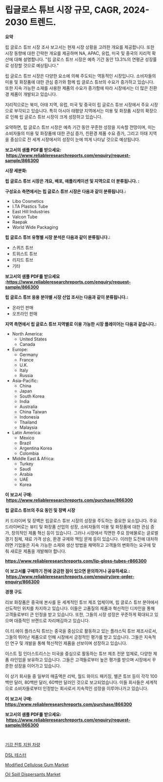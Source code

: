 <p><h1>립글로스 튜브 시장 규모, CAGR, 2024-2030 트렌드.</h1></p><p><strong>요약</strong></p>
<p><p>립 글로스 튜브 시장 조사 보고서는 현재 시장 상황을 고려한 개요를 제공합니다. 또한 시장 동향에 대한 간략한 개요를 제공하며 NA, APAC, 유럽, 미국 및 중국의 지리적 확산에 대해 설명합니다. "립 글로스 튜브 시장은 예측 기간 동안 13.3%의 연평균 성장률로 성장할 것으로 예상됩니다."</p><p>립 글로스 튜브 시장은 다양한 요소에 의해 주도되는 역동적인 시장입니다. 소비자들의 미용 및 화장품에 대한 관심 증가와 함께 립 글로스 튜브의 수요가 증가하고 있습니다. 또한 지속 가능한 소재를 사용한 제품의 수요가 증가함에 따라 시장에서는 더 많은 친환경 제품이 개발되고 있습니다.</p><p>지리적으로는 북미, 아태 지역, 유럽, 미국 및 중국이 립 글로스 튜브 시장에서 주요 시장으로 부각되고 있습니다. 특히 아시아 태평양 지역에서는 미용 및 화장품 시장의 확장으로 인해 립 글로스 튜브 시장이 크게 성장하고 있습니다.</p><p>요약하면, 립 글로스 튜브 시장은 예측 기간 동안 꾸준한 성장을 지속할 전망이며, 이는 소비자들의 미용 및 화장품에 대한 관심 증가, 친환경 제품 수요 증가, 그리고 아태 지역을 중심으로 전 세계 시장에서의 성장이 눈에 띄게 나타날 것으로 예상됩니다.</p></p>
<p><strong>보고서의 샘플 PDF를 받으세요: &nbsp;<a href="https://www.reliableresearchreports.com/enquiry/request-sample/866300">https://www.reliableresearchreports.com/enquiry/request-sample/866300</a></strong></p>
<p><strong>시장 세분화:</strong></p>
<p><strong> 립 글로스 튜브 시장은 개요, 배포, 애플리케이션 및 지역으로 더 분류됩니다. :</strong></p>
<p><strong>구성요소 측면에서는 립 글로스 튜브 시장은 다음과 같이 분류됩니다.:</strong></p>
<p><ul><li>Libo Cosmetics</li><li>I.TA Plastics Tube</li><li>East Hill Industries</li><li>Valcon Tube</li><li>Raepak</li><li>World Wide Packaging</li></ul></p>
<p><strong> 립 글로스 튜브 유형별 시장 분석은 다음과 같이 분류됩니다.:</strong></p>
<p><ul><li>스퀴즈 튜브</li><li>트위스트 튜브</li><li>리지드 튜브</li><li>기타</li></ul></p>
<p><strong>보고서의 샘플 PDF를 받으세요 :<a href="https://www.reliableresearchreports.com/enquiry/request-sample/866300">https://www.reliableresearchreports.com/enquiry/request-sample/866300</a></strong></p>
<p><strong> 립 글로스 튜브 응용 분야별 시장 산업 조사는 다음과 같이 분류됩니다.:</strong></p>
<p><ul><li>온라인 판매</li><li>오프라인 판매</li></ul></p>
<p><strong>지역 측면에서 립 글로스 튜브 지역별로 이용 가능한 시장 플레이어는 다음과 같습니다.:</strong></p>
<p><ul>
    <li>
        North America:
        <ul>
            <li>United States</li>
            <li>Canada</li>
        </ul>
    </li>
    <li>
        Europe:
        <ul>
            <li>Germany</li>
            <li>France</li>
            <li>U.K.</li>
            <li>Italy</li>
            <li>Russia</li>
        </ul>
    </li>
    <li>
        Asia-Pacific:
        <ul>
            <li>China</li>
            <li>Japan</li>
            <li>South Korea</li>
            <li>India</li>
            <li>Australia</li>
            <li>China Taiwan</li>
            <li>Indonesia</li>
            <li>Thailand</li>
            <li>Malaysia</li>
        </ul>
    </li>
    <li>
        Latin America:
        <ul>
            <li>Mexico</li>
            <li>Brazil</li>
            <li>Argentina Korea</li>
            <li>Colombia</li>
        </ul>
    </li>
    <li>
        Middle East & Africa:
        <ul>
            <li>Turkey</li>
            <li>Saudi</li>
            <li>Arabia</li>
            <li>UAE</li>
            <li>Korea</li>
        </ul>
    </li>
    </ul></p>
<p><strong>이 보고서 구매: &nbsp;<a href="https://www.reliableresearchreports.com/purchase/866300">https://www.reliableresearchreports.com/purchase/866300</a></strong></p>
<p><strong>립 글로스 튜브의 주요 동인 및 장벽 시장</strong></p>
<p><p>키 드라이버 및 장벽은 립글로스 튜브 시장의 성장을 주도하는 중요한 요소입니다. 주요 드라이버로는 뷰티 및 화장품 산업의 성장, 소비자들의 미용 및 화장품에 대한 관심 증가, 창의적인 제품 혁신 등이 있습니다. 그러나 시장에서 직면한 주요 장애물로는 글로벌 경기 침체, 재료 가격 상승, 환경 규제와 책임 문제 등이 있습니다. 이러한 도전에 대처하려면 기업들은 지속 가능한 소재와 생산 방법을 채택하고 고객들의 변화하는 요구에 맞춰 새로운 제품을 개발해야 합니다.</p></p>
<p><strong><a href="https://www.reliableresearchreports.com/lip-gloss-tubes-r866300">https://www.reliableresearchreports.com/lip-gloss-tubes-r866300</a></strong></p>
<p><strong>이 보고서를 구매하기 전에 궁금한 점이 있으면 문의하거나 공유하세요.: &nbsp;<a href="https://www.reliableresearchreports.com/enquiry/pre-order-enquiry/866300">https://www.reliableresearchreports.com/enquiry/pre-order-enquiry/866300</a></strong></p>
<p><strong>경쟁 구도</strong></p>
<p><p>리보 화장품은 중국에 본사를 둔 세계적인 튜브 제조 업체이며, 립 글로스 튜브 분야에서 선도적인 위치를 차지하고 있습니다. 이들은 고품질의 제품과 혁신적인 디자인을 통해 고객들로부터 큰 인정을 받고 있습니다. 또한, 그들의 시장 성장은 꾸준하게 확대되고 있으며 대중적인 브랜드로 자리매김하고 있습니다.</p><p>이.티.에이 플라스틱 튜브는 중국을 중심으로 활동하고 있는 플라스틱 튜브 제조사로서, 그들의 뛰어난 제품으로 인해 시장에서 긍정적인 평가를 받고 있습니다. 그들은 지속적인 연구 및 개발을 통해 혁신적인 제품을 선보이며 성장하고 있습니다.</p><p>이스트 힐 인더스트리스는 미국을 중심으로 활동하는 튜브 제조 전문 업체로, 다양한 제품 라인업을 보유하고 있습니다. 그들은 고객들로부터 높은 평가를 받으며 시장에서 꾸준한 성장을 이어가고 있습니다.</p><p>이 상기 회사들 중 일부의 매출액은 리박, 월드 와이드 패키징, 밸콘 튜브 등이 각각 100백만 달러, 80백만 달러, 60백만 달러인 것으로 보고되었습니다. 이들 회사들은 세계적으로 소비자들로부터 인정받는 회사로서 지속적인 성장을 이루어나가고 있습니다.</p></p>
<p><strong>이 보고서 구매: &nbsp; <a href="https://www.reliableresearchreports.com/purchase/866300">https://www.reliableresearchreports.com/purchase/866300</a></strong></p>
<p><strong>보고서의 샘플 PDF를 받으세요: &nbsp;<a href="https://www.reliableresearchreports.com/enquiry/request-sample/866300">https://www.reliableresearchreports.com/enquiry/request-sample/866300</a></strong><strong></strong></p>
<p>&nbsp;</p>
<p><p><a href="https://github.com/JackieFauhey9089475/Market-Research-Report-List-1/blob/main/563394931758.md">기갑 전투 지원 차량</a></p><p><a href="https://github.com/Howaoole34545/Market-Research-Report-List-1/blob/main/805089331757.md">DSL 테스터</a></p><p><a href="https://issuu.com/reportprime-2/docs/modified-cellulose-gum-market-size-2030.pptx">Modified Cellulose Gum Market</a></p><p><a href="https://issuu.com/reportprime-2/docs/oil-spill-dispersants-market-size-2030.pptx">Oil Spill Dispersants Market</a></p></p>